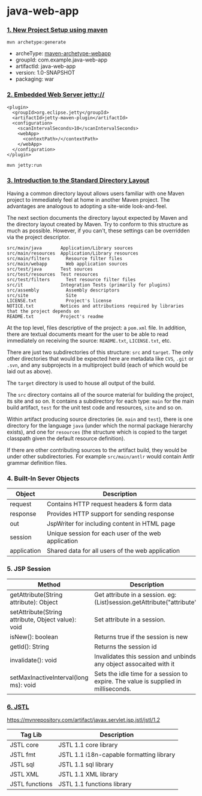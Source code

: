 # java-web-app

### [1. New Project Setup using maven](https://maven.apache.org/archetype/maven-archetype-plugin/usage.html)
```
mvn archetype:generate
```

- archeType: [maven-archetype-webapp](https://maven.apache.org/archetypes/maven-archetype-webapp/)
- groupId: com.example.java-web-app
- artifactId: java-web-app
- version: 1.0-SNAPSHOT
- packaging: war

### [2. Embedded Web Server jetty://](https://www.eclipse.org/jetty/documentation/jetty-9/index.html#jetty-maven-plugin)
```
<plugin>
  <groupId>org.eclipse.jetty</groupId>
  <artifactId>jetty-maven-plugin</artifactId>
  <configuration>
    <scanIntervalSeconds>10</scanIntervalSeconds>
    <webApp>
      <contextPath>/</contextPath>
    </webApp>
  </configuration>
</plugin>
```

```
mvn jetty:run
```

### [3. Introduction to the Standard Directory Layout](https://maven.apache.org/guides/introduction/introduction-to-the-standard-directory-layout.html)
Having a common directory layout allows users familiar with one Maven project to immediately feel at home in another Maven project. The advantages are analogous to adopting a site-wide look-and-feel.

The next section documents the directory layout expected by Maven and the directory layout created by Maven. Try to conform to this structure as much as possible. However, if you can't, these settings can be overridden via the project descriptor.
```
src/main/java 	    Application/Library sources
src/main/resources 	Application/Library resources
src/main/filters 	  Resource filter files
src/main/webapp 	  Web application sources
src/test/java 	    Test sources
src/test/resources 	Test resources
src/test/filters 	  Test resource filter files
src/it 	            Integration Tests (primarily for plugins)
src/assembly 	      Assembly descriptors
src/site 	          Site
LICENSE.txt 	      Project's license
NOTICE.txt 	        Notices and attributions required by libraries that the project depends on
README.txt 	        Project's readme
```

At the top level, files descriptive of the project: a `pom.xml` file. In addition, there are textual documents meant for the user to be able to read immediately on receiving the source: `README.txt`, `LICENSE.txt`, etc.

There are just two subdirectories of this structure: `src` and `target`. The only other directories that would be expected here are metadata like `CVS`, `.git` or `.svn`, and any subprojects in a multiproject build (each of which would be laid out as above).

The `target` directory is used to house all output of the build.

The `src` directory contains all of the source material for building the project, its site and so on. It contains a subdirectory for each type: `main` for the main build artifact, `test` for the unit test code and resources, `site` and so on.

Within artifact producing source directories (ie. `main` and `test`), there is one directory for the language `java` (under which the normal package hierarchy exists), and one for `resources` (the structure which is copied to the target classpath given the default resource definition).

If there are other contributing sources to the artifact build, they would be under other subdirectories. For example `src/main/antlr` would contain Antlr grammar definition files.

### 4. Built-In Sever Objects
| Object | Description |
|-|-|
| request | Contains HTTP request headers & form data |
| response | Provides HTTP support for sending response |
| out | JspWriter for including content in HTML page |
| session | Unique session for each user of the web application |
| application | Shared data for all users of the web application |


### 5. JSP Session
| Method | Description |
|-|-|
| getAttribute(String attribute): Object | Get attribute in a session. eg: (List<String>)session.getAttribute("attribute") |
| setAttribute(String attribute, Object value): void | Set attribute in a session. |
| isNew(): boolean | Returns true if the session is new |
| getId(): String | Returns the session id |
| invalidate(): void | Invalidates this session and unbinds any object assocaited with it |
| setMaxInactiveInterval(long ms): void | Sets the idle time for a session to expire. The value is supplied in milliseconds. |

### [6. JSTL](https://docs.oracle.com/javaee/5/jstl/1.1/docs/tlddocs/index.html)
https://mvnrepository.com/artifact/javax.servlet.jsp.jstl/jstl/1.2

| Tag Lib | Description |
|-|-|
| JSTL core | JSTL 1.1 core library |
| JSTL fmt | JSTL 1.1 i18n-capable formatting library |
| JSTL sql | JSTL 1.1 sql library |
| JSTL XML | JSTL 1.1 XML library |
| JSTL functions | JSTL 1.1 functions library |
